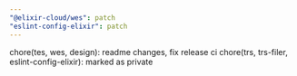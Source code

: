 ```yaml
---
"@elixir-cloud/wes": patch
"eslint-config-elixir": patch
---
```


chore(tes, wes, design): readme changes, fix release ci
chore(trs, trs-filer, eslint-config-elixir): marked as private

